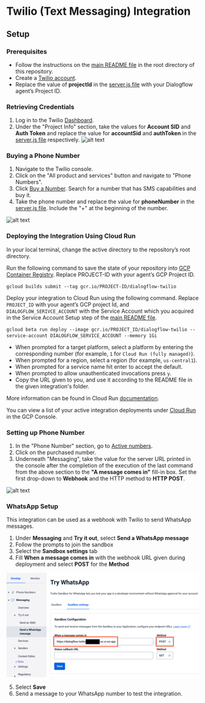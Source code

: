 # Twilio (Text Messaging) Integration

## Setup

### Prerequisites

- Follow the instructions on the [main README file](https://github.com/GoogleCloudPlatform/dialogflow-integrations#readme) in the root directory of this repository.
- Create a [Twilio account](https://www.twilio.com/try-twilio).
- Replace the value of __projectId__ in the [server.js file](https://github.com/GoogleCloudPlatform/dialogflow-integrations/blob/03676af04840c21c12e2590393d5542602591bee/twilio/server.js#L32) with your Dialogflow agent’s Project ID.

### Retrieving Credentials

1. Log in to the Twilio [Dashboard](https://www.twilio.com/console). 
2. Under the "Project Info" section, take the values for  __Account SID__ and __Auth Token__ and replace the value for __accountSid__ and __authToken__ in the [server.js file](https://github.com/GoogleCloudPlatform/dialogflow-integrations/blob/03676af04840c21c12e2590393d5542602591bee/twilio/server.js#L34-L35) respectively. 
![alt text](images/twilio-retrieving-credentials.png)

### Buying a Phone Number

1. Navigate to the Twilio console. 
2. Click on the "All product and services" button and navigate to "Phone Numbers". 
3. Click [Buy a Number](https://www.twilio.com/console/phone-numbers/search). Search for a 
number that has SMS capabilities and buy it. 
4. Take the phone number and replace the value for __phoneNumber__ in the [server.js file](https://github.com/GoogleCloudPlatform/dialogflow-integrations/blob/03676af04840c21c12e2590393d5542602591bee/twilio/server.js#L33). Include the "+" at the beginning of the number.

![alt text](images/twilio-buying-a-phone-number.png)

### Deploying the Integration Using Cloud Run

In your local terminal, change the active directory to the repository’s root directory.

Run the following command to save the state of your repository into [GCP Container Registry](https://console.cloud.google.com/gcr/). Replace PROJECT-ID with your agent’s GCP Project ID.

```shell
gcloud builds submit --tag gcr.io/PROJECT-ID/dialogflow-twilio
```

Deploy your integration to Cloud Run using the following command. Replace `PROJECT_ID` with your agent’s GCP project Id, and `DIALOGFLOW_SERIVCE_ACCOUNT` with the Service Account which you acquired in the Service Account Setup step of the [main README file](../readme.md).

```shell
gcloud beta run deploy --image gcr.io/PROJECT_ID/dialogflow-twilio --service-account DIALOGFLOW_SERVICE_ACCOUNT --memory 1Gi
```

- When prompted for a target platform, select a platform by entering the corresponding number (for example, ``1`` for ``Cloud Run (fully managed)``).
 - When prompted for a region, select a region (for example, ``us-central1``).
 - When prompted for a service name hit enter to accept the default.
 - When prompted to allow unauthenticated invocations press ``y``.
 - Copy the URL given to you, and use it according to the README file in the
 given integration's folder.

More information can be found in Cloud Run
[documentation](https://cloud.google.com/run/docs/deploying).

You can view a list of your active integration deployments under [Cloud Run](https://console.cloud.google.com/run) in the GCP Console.

### Setting up Phone Number

1. In the "Phone Number" section, go to [Active numbers](https://www.twilio.com/console/phone-numbers/incoming).
2. Click on the purchased number. 
3. Underneath "Messaging", take the value for the server URL printed in the console after the completion of the execution of the last command from the above section to the __"A message comes in"__ fill-in box. Set the first drop-down to __Webhook__ and the HTTP method to __HTTP POST__. 

![alt text](images/twilio-setup-phone-number.png)

### WhatsApp Setup

This integration can be used as a webhook with Twilio to send WhatsApp messages.

1. Under **Messaging** and **Try it out**, select **Send a WhatsApp message**
2. Follow the prompts to join the sandbox
3. Select the **Sandbox settings** tab
4. Fill **When a message comes in** with the webhook URL given during deployment and select **POST** for the **Method**

<img src="./images/twilio-whatsapp-configuration.png" width="700px" alt="Setting the Twilio WhatsApp webhook URL" />

5. Select **Save**
6. Send a message to your WhatsApp number to test the integration.
